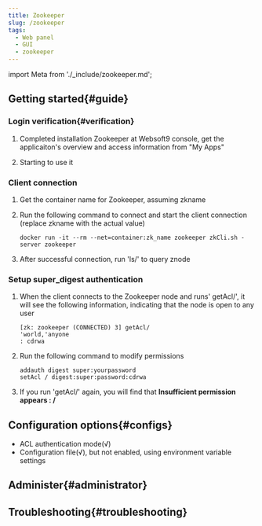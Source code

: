 ```yaml
---
title: Zookeeper
slug: /zookeeper
tags:
  - Web panel
  - GUI
  - zookeeper
---
```


import Meta from './_include/zookeeper.md';

<Meta name="meta" />

## Getting started{#guide}

### Login verification{#verification}

1. Completed installation Zookeeper at Websoft9 console, get the applicaiton's overview and access information from "My Apps"  

2. Starting to use it

### Client connection 

1. Get the container name for Zookeeper, assuming zkname 

2. Run the following command to connect and start the client connection (replace zkname with the actual value) 
    ``` 
    docker run -it --rm --net=container:zk_name zookeeper zkCli.sh -server zookeeper 
    ``` 
3. After successful connection, run 'ls/' to query znode

### Setup super_digest authentication

1. When the client connects to the Zookeeper node and runs' getAcl/', it will see the following information, indicating that the node is open to any user 
    ``` 
    [zk: zookeeper (CONNECTED) 3] getAcl/ 
    'world,'anyone
    : cdrwa 
    ``` 

2. Run the following command to modify permissions 
    ``` 
    addauth digest super:yourpassword 
    setAcl / digest:super:password:cdrwa 
    ``` 
3. If you run 'getAcl/' again, you will find that **Insufficient permission appears : /**

## Configuration options{#configs}

- ACL authentication mode(√) 
- Configuration file(√), but not enabled, using environment variable settings

## Administer{#administrator}

## Troubleshooting{#troubleshooting}
